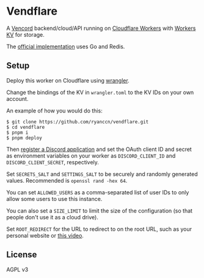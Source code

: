 # Vendflare

A [Vencord](https://vencord.dev/) backend/cloud/API running on [Cloudflare Workers](https://workers.cloudflare.com/) with [Workers KV](https://developers.cloudflare.com/workers/runtime-apis/kv/) for storage.

The [official implementation](https://github.com/Vencord/Backend) uses Go and Redis.

## Setup

Deploy this worker on Cloudflare using [wrangler](https://developers.cloudflare.com/workers/wrangler/).

Change the bindings of the KV in `wrangler.toml` to the KV IDs on your own account.

An example of how you would do this:

```console
$ git clone https://github.com/ryanccn/vendflare.git
$ cd vendflare
$ pnpm i
$ pnpm deploy
```

Then [register a Discord application](https://discord.com/developers/applications) and set the OAuth client ID and secret as environment variables on your worker as `DISCORD_CLIENT_ID` and `DISCORD_CLIENT_SECRET`, respectively.

Set `SECRETS_SALT` and `SETTINGS_SALT` to be securely and randomly generated values. Recommended is `openssl rand -hex 64`.

You can set `ALLOWED_USERS` as a comma-separated list of user IDs to only allow some users to use this instance.

You can also set a `SIZE_LIMIT` to limit the size of the configuration (so that people don't use it as a cloud drive).

Set `ROOT_REDIRECT` for the URL to redirect to on the root URL, such as your personal website or [this video](https://www.youtube.com/watch?v=dQw4w9WgXcQ).

## License

AGPL v3
